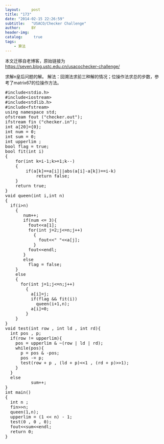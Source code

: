 ```yaml
---
layout:     post
title: "173"
date: "2014-02-15 22:26:59"
subtitle:   "USACO/Checker Challenge"
author:     BY
header-img:
catalog: 	 true
tags:
    - 算法
---
```


本文迁移自老博客，原始链接为 <https://seven.blog.ustc.edu.cn/usacochecker-challenge/>

求解n皇后问题的解。
解法：回溯法求前三种解的情况；位操作法求总的步数，参考了matrix67的位操作方法。
<pre class = "brush:[cpp]">
#include&lt;stdio.h&gt;
#include&lt;iostream&gt;
#include&lt;stdlib.h&gt;
#include&lt;fstream&gt;
using namespace std;
ofstream fout ("checker.out");
ifstream fin ("checker.in");
int a[20]={0};
int num = 0;
int sum = 0;
int upperlim ;
bool flag = true;
bool fit(int i)
{
    for(int k=i-1;k>=1;k--)
    {
        if(a[k]==a[i]||abs(a[i]-a[k])==i-k)
            return false;
    }
    return true;
}
void queen(int i,int n)
{
  if(i>n)
    {
	   num++;
	   if(num <= 3){
		 fout&lt;&lt;a[1];
		 for(int j=2;j<=n;j++)
		   {
			 fout&lt;&lt;" "&lt;&lt;a[j];
		   }
		 fout&lt;&lt;endl;
	   }
	   else 
		 flag = false;
    }
    else
    {
	  for(int j=1;j<=n;j++)
        {
		  a[i]=j;
		  if(flag && fit(i))
			queen(i+1,n);
		  a[i]=0;
        }
    }
}
void test(int row , int ld , int rd){
  int pos , p;
  if(row != upperlim){
	pos = upperlim & ~(row | ld | rd);
	while(pos){
	  p = pos & -pos;
	  pos -= p;
	  test(row + p , (ld + p)&lt;&lt;1 , (rd + p)&gt;&gt;1);
	}
  }
  else
          sum++;
}
int main()
{
  int n ;
  fin&gt;&gt;n;
  queen(1,n);
  upperlim = (1 << n) - 1;
  test(0 , 0 , 0);
  fout&lt;&lt;sum&lt;&lt;endl;
  return 0;
}
</pre>


